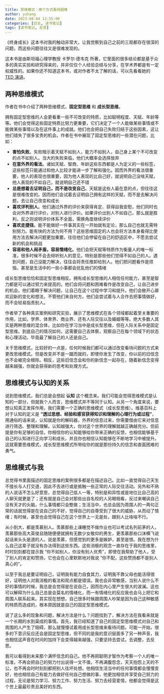 ```yaml
---
title: 思维模式：换个方式看待困难
author: yuhang
date: 2023-08-04 12:55:00
categories: [日志, 读书笔记]
tags: [读书笔记, 反思]
---
```


《终身成长》这本书对我的触动非常大，让我觉察到自己之前的三观都存在很深的问题，而这些问题往往又是很难发现的。

这本书是由斯坦福心理学教授 卡罗尔·德韦克 所著，它里面的很多结论都是基于众多的真实实验和研究得来的，并非仅仅个人经验总结与分享，在学术界都是有一定权威性的。如果你还不知道这本书，或对作者不太了解的话，可以先看看她的 [TED 演讲](https://www.bilibili.com/video/BV1ye411W7vw/)。

## 两种思维模式

作者在书中介绍了两种思维模式，**固定型思维** 和 **成长型思维**。

拥有固定型思维的人会更看重一些不可改变的特质，比如聪明程度、天赋、年龄等等。他们会觉得这些固定特质比努力更重要，它们决定了一个人能做某些事情或不能做某些事情以及在这件事上的成就。他们也会把自己失败归结于这些因素，这让他们错失了很多宝贵的机会。作者在书中展现了固定型思维的一些潜在问题，比如：

- **害怕失败**。失败暗示着天赋不如别人，能力不如别人，自己身上某个不可改变的点不如别人。当大的失败来临，他们大概率会选择放弃
- **在意外界的看法**。诸如天赋、智商、年龄这些东西都是人为定义的一些标签，这些标签只能通过和他人比较才能进一步了解和强化。因而外界的看法很重要，他人的表现也很重要，因为他人表现的比自己好，就说明自己没啥天赋，他人表现的不如自己，就说明自己还不错
- **总是想着去证明自己，而不是改变自己**。天赋是这些人最在意的点，但往往这是很难改变的。因而他们会试着去证明自己拥有这样的天赋，而不是去解决问题，去让自己改变和成长
- **喜欢评判别人**。他们通过外界的评价来获得肯定、获得自我安慰，他们同时也会对外界进行评价，对别人进行评价。如果评价出别人不如自己，那么就是胜利，反之则说明评价体系不全面，需换角度继续评价
- **喜欢走捷径**。能不能做好一件事其实在一开始就有定论，那么自己也就无需特别努力。能有快的方法为何不用？这些思维固定的人也会将方法本身看得比使用方法去解决问题更加重要。往往他们会停留在自己的舒适区中，不愿去尝试新的机会和挑战
- **容易和他人闹矛盾，容易情绪化**。他们会把天赋等特质作为衡量人的唯一标准，很多时候不会去倾听别人的意见，特别是那些他们觉得不如自己的人。遇到问题，自己没能力解决，往往会将责任推卸给别人。他们把问题看作是烦恼，甚至是生活中的一些小事都会扰乱他们的情绪

成长型思维恰恰和固定型思维相反。拥有成长型思维的人相信任何能力，甚至是智力都是可以通过努力来提高的。他们会将问题和困难看作是改变自己，让自己进步的机会。他们着眼于解决问题，让自己在这个过程中学习和提升。他们会敞开心扉欢迎新的变化和想法，不管他们来自何方。他们会尝试着与人合作去把事情做好，而不会轻易指责别人。

作者举了各种真实案例和研究实验，展示了思维模式在各个领域都起着至关重要的作用，比如，学界、体育界、商业界、还有人际交往以及婚姻等等。绝大多数人其实是两种思维的混合体，比如你在学习当中是成长型思维，但在人际关系中是固定型思维。到底自己的情况如何，这需要自己去体察，观察自己在每个领域下的状态和心理活动，毕竟最了解自己的人还是自己。

关于思维模式，比较好的一点是，任何时候我们都可以通过改变看待问题的方式来更改思维模式。但是改变并不是一蹴而就的，即使你发生了改变，你以前的旧信念也不会被完全根除。相反，这些旧信念会和你的新信念一起存在，随着新信念变得越来越强，你就会获得新的思考和处理方式。

## 思维模式与认知的关系

说到思维模式，我们总是会想起 **认知** 这个概念来。我们可能会觉得思维模式是认知的一部分，但就我个人而言，思维模式并不等同于认知。从另一个角度来说，要想认知真正发挥作用，我们需要一个正确的思维模式（成长型思维）。维基百科上对于认知的定义是 **“透过思想、经验和感官获得知识和理解的心理行为或过程”**，用通俗的话来说，认知就是你的解码器，外界的信息过来，你需要借由它来对信息进行筛选、整理和理解。认知越强大，你对这个世界的理解就越正确越充分。但前提是你有足够的自信，你相信你的认知能够给你带来正确的反馈，也相信能够基于自己的认知进行正向学习和成长，并且你也相信认知能够在不断地学习中被提升。这就需要思维模式，成长型思维模式所带给你的就是那份持久的信念和直面困难的勇气。

## 思维模式与我

总觉得书里面描述的固定思维的案例很多都是在描述自己。比如一直觉得自己天生不擅长与人打交道，因此不去进行或是抵触一些正常的人际交往活动。另外和不熟的人说话不怎么好意思，总觉得自己低人一等，特别是和异性或是地位比自己高的人聊天就更是了；还有就是自己会对那些出自名校的人另眼相看，反过来嘲讽自己没有天才的头脑，什么事情都只会憨做；生活当中，也总会因为周围人的一两句正常的话就觉得是在说自己的不好，觉得自己的自尊受到了很大的威胁，从而动了情绪；有时候，甚至也会觉得自己在这个世界上一无是处，跟别人比啥啥不行。

从小到大，都是羡慕别人。羡慕那些上课睡觉不做作业也可以考试名列前茅的人，羡慕那些高大英俊且随随便便就拥有无数少女敬仰的男生，更羡慕那些口沫横飞说起话来头头是道的人。说是羡慕，但感觉到的更多是嫉妒，甚至是恨。我在想为什么自己这辈子就没有办法得到这些东西。这些消极的观念一直存在于我的思维里，时时刻刻都在提示我 “你不如别人，你没有别人优秀”，即使在我帮助了他人，受了别人的肯定和赞扬，它也会在心里默默地对我说 “你不配，这些赞扬都不是别人真心的”。

以至于我总是要证明自己，证明我有能力自食其力，证明我不靠父母也能活得很好，证明他人对我消极的看法和观点都是错误。我也会非常敏感，当别人说什么不好的事情的时候，我总是会觉得是在说自己，因而在内心里产生很大的波澜。这也可以解释为什么自己总是会莫名的情绪化，而一有情绪化的反应我也会马上把它和周围人联系起来。其实现在想想，自己很多时候跟周围人吵架是因为自己这种敏感的特质而造成的，根本原因就是自己的固定型思维模式。

说了这么多的现象和问题，解决方法是什么？问题找到了，解决方法在我看来就是一个长期的水到渠成的事情。首先，我已经知道了自己的固定型思维模式对自己和周围的人产生了阻碍，那么就慢慢试着用成长型思维来看待问题。可能一开始，很多的下意识反应还会是固定型思维，但不同的是我的意识层面多了另一种声音，我也相信这声音在时间的加持下会变得越来越强，只要坚持去尝试，去调整，去反思。

我可以看得到未来那个满怀信念的自己。他不再把聪明才智作为考察一个人的唯一标准，不再会把自己的努力付出说得一文不值，不再满腹怨念，天天抱怨上天的不公，也不再会时时刻刻都把别人往坏处想。他相信生活当中的任何事情都会慢慢变好，他也相信自己有能力去做好任何自己想做的事，他更加相信并享受自己努力的过程，无论是努力学习、努力工作、努力生活、努力去经营爱情，他都会觉得是这个世上最最珍贵且美好的东西。
